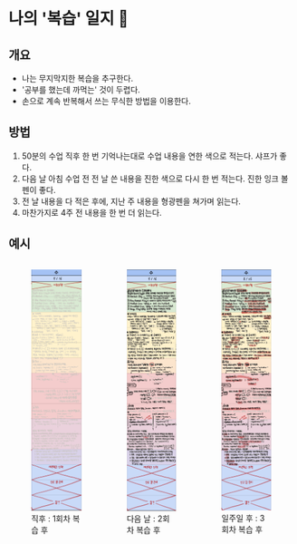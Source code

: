 # 나의 '복습' 일지 📝
## 개요
- 나는 무지막지한 복습을 추구한다.
- '공부를 했는데 까먹는' 것이 두렵다.
- 손으로 계속 반복해서 쓰는 무식한 방법을 이용한다.

## 방법
1. 50분의 수업 직후 한 번 기억나는대로 수업 내용을 연한 색으로 적는다. 샤프가 좋다.
2. 다음 날 아침 수업 전 전 날 쓴 내용을 진한 색으로 다시 한 번 적는다. 진한 잉크 볼펜이 좋다.
3. 전 날 내용을 다 적은 후에, 지난 주 내용을 형광펜을 쳐가며 읽는다.
4. 마찬가지로 4주 전 내용을 한 번 더 읽는다.
## 예시
 <div style="display:flex; justify-content: space-between;">
    <figure>
    <img src="/images/planner_ex_01.png" alt="1회차 복습 후"></img>
    <figcaption>직후 : 1회차 복습 후
    </figcaption>
    </figure>
    <figure>
    <img src="/images/planner_ex_02.png" alt="2회차 복습 후"></img>
    <figcaption>
    다음 날 : 2회차 복습 후
    </figcaption>
    </figure>
    <figure>
    <img src="/images/planner_ex_03.png" alt="3회차 복습 후"></img>
    <figcaption>
    일주일 후 : 3회차 복습 후
    </figcaption>
    </figure>
</div>
